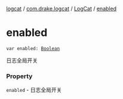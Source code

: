 [logcat](../../index.md) / [com.drake.logcat](../index.md) / [LogCat](index.md) / [enabled](./enabled.md)

# enabled

`var enabled: `[`Boolean`](https://kotlinlang.org/api/latest/jvm/stdlib/kotlin/-boolean/index.html)

日志全局开关

### Property

`enabled` - 日志全局开关